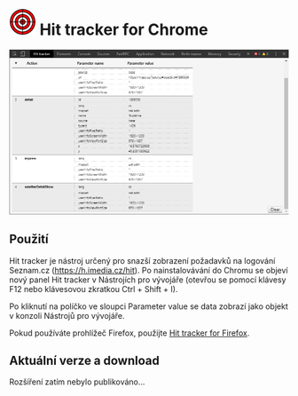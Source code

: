 # ![](https://raw.githubusercontent.com/Vylda/Hit-tracker-chrome/master/source/icons/logs-48.png) Hit tracker for Chrome

![](https://raw.githubusercontent.com/Vylda/Hit-tracker-chrome/master/resources/screenshot.png)


## Použití

Hit tracker je nástroj určený pro snazší zobrazení požadavků na logování Seznam.cz (https://h.imedia.cz/hit). Po nainstalovávání do Chromu se objeví nový panel Hit tracker v Nástrojích pro vývojáře (otevřou se pomocí klávesy F12 nebo klávesovou zkratkou Ctrl + Shift + I).

Po kliknutí na políčko ve sloupci Parameter value se data zobrazí jako objekt v konzoli Nástrojů pro vývojáře.

Pokud používáte prohlížeč Firefox, použijte [Hit tracker for Firefox](https://github.com/Vylda/Hit-tracker).

## Aktuální verze a download

Rozšíření zatím nebylo publikováno...
<!--
### 1.0
[download](https://chrome.google.com/webstore/detail/dlelffppicddeimbgkciimomlfbjeiom)
#### Changelog
* první stabilní verze
-->
